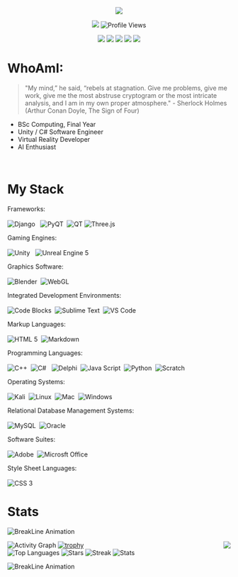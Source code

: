 <!--- Hero Image --->
<p align="center">
  <img src="https://raw.githubusercontent.com/John-JonSteyn/John-JonSteyn/main/images/hero.gif"/>
</p>

<!--- Headline --->
<p align="center">
  <img src="https://img.shields.io/badge/BSc%20Computing-IV-5102fc?style=for-the-badge" />
  <img src="https://komarev.com/ghpvc/?username=John-JonSteyn&color=5102fc&style=for-the-badge" alt="Profile Views">
</p>

<!--- Socials --->
<p align="center">
  <a href="https://www.codecademy.com/profiles/John-Jon_Steyn"><img src="https://img.shields.io/badge/CodeCademy-1F4056?logo=codecademy&style=for-the-badge&logoColor=white"></a>
  <a href="https://www.kaggle.com/johnjonsteyn"><img src="https://img.shields.io/badge/Kaggle-37bae8?logo=kaggle&style=for-the-badge&logoColor=white"></a>
  <a href="https://www.linkedin.com/in/john-jonsteyn/"><img src="https://img.shields.io/badge/LinkedIn-0a66c2?logo=codecademy&style=for-the-badge&logoColor=white"></a>
  <a href="https://twitter.com/JohnJon_Steyn"><img src="https://img.shields.io/badge/Twitter-1DA1F2?logo=twitter&style=for-the-badge&logoColor=white"></a>  
  <a href="https://t.me/JohnJon_Steyn"><img src="https://img.shields.io/badge/Telegram-26A5E4?logo=telegram&style=for-the-badge&logoColor=white"></a>
</p>

<!--- About --->

# WhoAmI:

> "My mind,” he said, “rebels at stagnation. Give me problems, give me work, give me the most abstruse cryptogram or the most intricate analysis, and I am in my own proper atmosphere." - Sherlock Holmes (Arthur Conan Doyle, The Sign of Four)



- BSc Computing, Final Year
- Unity / C# Software Engineer
- Virtual Reality Developer
- AI Enthusiast

<br>

<!--- Competence --->
# My Stack

Frameworks:<br><br>
![Django](https://img.shields.io/badge/Django-092E20?logo=django&style=for-the-badge&logoColor=white) &nbsp;
![PyQT](https://img.shields.io/badge/PyQT-41CD52?logo=qt&style=for-the-badge&logoColor=white)&nbsp;
![QT](https://img.shields.io/badge/QT-41CD52?logo=qt&style=for-the-badge&logoColor=white)
![Three.js](https://img.shields.io/badge/Three.js-000000?logo=three.js&style=for-the-badge&logoColor=white)<br>

Gaming Engines:<br><br>
![Unity](https://img.shields.io/badge/Unity-000000?logo=unity&style=for-the-badge&logoColor=white) &nbsp;
![Unreal Engine 5](https://img.shields.io/badge/Unreal%20Engine%205-0E1128?logo=unrealengine&style=for-the-badge&logoColor=white)<br>

Graphics Software:<br><br>
![Blender](https://img.shields.io/badge/Blender-F5792A?logo=blender&style=for-the-badge&logoColor=white)&nbsp;
![WebGL](https://img.shields.io/badge/WebGL-990000?logo=webgl&style=for-the-badge&logoColor=white)<br>

Integrated Development Environments:<br><br>
![Code Blocks](https://img.shields.io/badge/Code%20Blocks-2d9625?logo=windows&style=for-the-badge&logoColor=white)&nbsp;
![Sublime Text](https://img.shields.io/badge/Sublime%20Text-FF9800?logo=sublimetext&style=for-the-badge&logoColor=white)&nbsp;
![VS Code](https://img.shields.io/badge/Visual%20Studio%20Code-007ACC?logo=visualstudiocode&style=for-the-badge&logoColor=white)<br>

Markup Languages:<br><br>
![HTML 5](https://img.shields.io/badge/HTML5-E34F26?logo=html5&style=for-the-badge&logoColor=white)&nbsp;
![Markdown](https://img.shields.io/badge/Markdown-000000?logo=markdown&style=for-the-badge&logoColor=white)<br>

Programming Languages:<br><br>
![C++](https://img.shields.io/badge/C++-00599C?logo=cplusplus&style=for-the-badge&logoColor=white)&nbsp;
![C#](https://img.shields.io/badge/C%23-239120?logo=csharp&style=for-the-badge&logoColor=white) &nbsp;
![Delphi](https://img.shields.io/badge/Delphi-EE1F35?logo=delphi&style=for-the-badge&logoColor=white)&nbsp;
![Java Script](https://img.shields.io/badge/Java%20Script-F7DF1E?logo=javascript&style=for-the-badge&logoColor=white)&nbsp;
![Python](https://img.shields.io/badge/Python-3776AB?logo=python&style=for-the-badge&logoColor=white)&nbsp;
![Scratch](https://img.shields.io/badge/Scratch-4D97FF?logo=scratch&style=for-the-badge&logoColor=white)<br>

Operating Systems:<br><br>
![Kali](https://img.shields.io/badge/Kali%20Linux-557C94?logo=kalilinux&style=for-the-badge&logoColor=white)&nbsp;
![Linux](https://img.shields.io/badge/Linux-FCC624?logo=linux&style=for-the-badge&logoColor=white)&nbsp;
![Mac](https://img.shields.io/badge/macos-000000?logo=macos&style=for-the-badge&logoColor=white)&nbsp;
![Windows](https://img.shields.io/badge/Windows-0078D6?logo=windows&style=for-the-badge&logoColor=white)<br>

Relational Database Management Systems:<br><br>
![MySQL](https://img.shields.io/badge/MySQL-4479A1?logo=mysql&style=for-the-badge&logoColor=white)&nbsp;
![Oracle](https://img.shields.io/badge/Oracle-F80000?logo=oracle&style=for-the-badge&logoColor=white)<br>

Software Suites: <br><br>
![Adobe](https://img.shields.io/badge/Adobe-FF0000?logo=adobe&style=for-the-badge&logoColor=white)&nbsp;
![Microsft Office](https://img.shields.io/badge/Microsoft&20Office-D83B01?logo=microsoftoffice&style=for-the-badge&logoColor=white)<br>

Style Sheet Languages:<br><br>
![CSS 3](https://img.shields.io/badge/CSS3-1572B6?logo=css3&style=for-the-badge&logoColor=white)<br>

<!--- Projects --->

<!--- Stats --->

# Stats

![BreakLine Animation](https://user-images.githubusercontent.com/73097560/115834477-dbab4500-a447-11eb-908a-139a6edaec5c.gif)

![Activity Graph](https://activity-graph.herokuapp.com/graph?username=John-JonSteyn&theme=react-dark)
[![trophy](https://github-profile-trophy.vercel.app/?username=John-JonSteyn&theme=algolia&row=2&column=3)](https://github.com/ryo-ma/github-profile-trophy&margin)
<img align="right" src="https://metrics.lecoq.io/John-JonSteyn?template=classic&isocalendar=1&achievements=1&introduction=1&isocalendar.duration=half-year&achievements.threshold=C&achievements.secrets=true&achievements.display=detailed&achievements.limit=0&introduction.title=true&config.timezone=Africa%2FJohannesburg">	
![Top Languages](https://github-readme-stats.vercel.app/api/top-langs/?username=John-JonSteyn&theme=algolia)
![Stars](https://github-readme-stats.vercel.app/api?username=John-JonSteyn&show_icons=true&locale=en&count_private=true&hide_rank=true&custom_title=My%20GitHub%20Stats&disable_animations=true&theme=algolia)
![Streak](https://github-readme-streak-stats.herokuapp.com/?user=John-JonSteyn&theme=algolia)
![Stats](https://github-readme-stats.vercel.app/api?username=John-JonSteyn&show_icons=true&theme=algolia)

![BreakLine Animation](https://user-images.githubusercontent.com/73097560/115834477-dbab4500-a447-11eb-908a-139a6edaec5c.gif)
